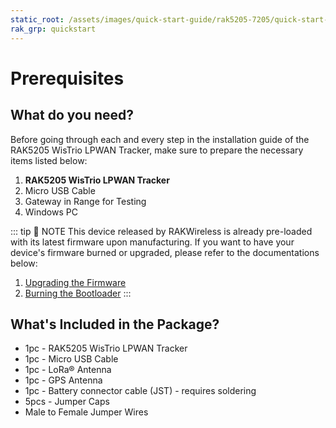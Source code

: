 ```yaml
---
static_root: /assets/images/quick-start-guide/rak5205-7205/quick-start-guide
rak_grp: quickstart
---
```


# Prerequisites

<rk-img
  :src="`${$frontmatter.static_root}/lzqkvgwzjeol3o5no5ej.jpg`"
  width="70%"
  figure-number="1"
  caption="RAK5205 Package Contents"
/>

## What do you need?

Before going through each and every step in the installation guide of the RAK5205 WisTrio LPWAN Tracker, make sure to prepare the necessary items listed below:

1. **RAK5205 WisTrio LPWAN Tracker**
2. Micro USB Cable
3. Gateway in Range for Testing
4. Windows PC

::: tip 📝 NOTE
This device released by RAKWireless is already pre-loaded with its latest firmware upon manufacturing. If you want to have your device's firmware burned or upgraded, please refer to the documentations below:

1. [Upgrading the Firmware](upgrading-the-firmware.html)
2. [Burning the Bootloader](burning-the-bootloader.html)
   :::

## What's Included in the Package?

- 1pc - RAK5205 WisTrio LPWAN Tracker
- 1pc - Micro USB Cable
- 1pc - LoRa® Antenna
- 1pc - GPS Antenna
- 1pc - Battery connector cable (JST) - requires soldering
- 5pcs - Jumper Caps
- Male to Female Jumper Wires
